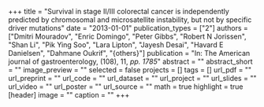 +++
title = "Survival in stage II/III colorectal cancer is independently predicted by chromosomal and microsatellite instability, but not by specific driver mutations"
date = "2013-01-01"
publication_types = ["2"]
authors = ["Dmitri Mouradov", "Enric Domingo", "Peter Gibbs", "Robert N Jorissen", "Shan Li", "Pik Ying Soo", "Lara Lipton", "Jayesh Desai", "Havard E Danielsen", "Dahmane Oukrif", "{others}"]
publication = "In: The American journal of gastroenterology, (108), 11, _pp. 1785_"
abstract = ""
abstract_short = ""
image_preview = ""
selected = false
projects = []
tags = []
url_pdf = ""
url_preprint = ""
url_code = ""
url_dataset = ""
url_project = ""
url_slides = ""
url_video = ""
url_poster = ""
url_source = ""
math = true
highlight = true
[header]
image = ""
caption = ""
+++
